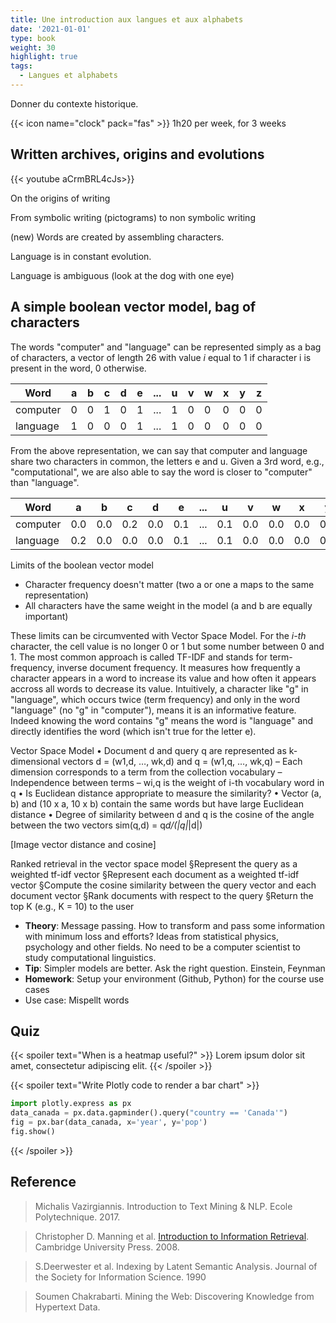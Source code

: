 ```yaml
---
title: Une introduction aux langues et aux alphabets
date: '2021-01-01'
type: book
weight: 30
highlight: true
tags:
  - Langues et alphabets
---
```


Donner du contexte historique.

<!--more-->

{{< icon name="clock" pack="fas" >}} 1h20 per week, for 3 weeks

## Written archives, origins and evolutions

{{< youtube aCrmBRL4cJs>}}

On the origins of writing

From symbolic writing (pictograms) to non symbolic writing

(new) Words are created by assembling characters.

Language is in constant evolution.

Language is ambiguous (look at the dog with one eye)

## A simple boolean vector model, bag of characters

The words "computer" and "language" can be represented simply as a bag of characters, a vector of length 26 with value <i>i</i> equal to 1 if character i is present in the word, 0 otherwise.

| Word 	        | a | b | c | d | e | ... | u | v | w | x | y | z |
| -----------   | - | - | - | - | - | -   | - | - | - | - | - | - |
| computer      | 0 | 0 | 1 | 0 | 1 | ... | 1 | 0 | 0 | 0 | 0 | 0 |
| language      | 1 | 0 | 0 | 0 | 1 | ... | 1 | 0 | 0 | 0 | 0 | 0 |

From the above representation, we can say that computer and language share two characters in common, the letters e and u. Given a 3rd word, e.g., "computational", we are also able to say the word is closer to "computer" than "language".

| Word 	        | a   | b   | c   | d   | e   | ... | u   | v   | w   | x   | y   | z   |
| -----------   | -   | -   | -   | -   | -   | -   | -   | -   | -   | -   | -   | -   |
| computer      | 0.0 | 0.0 | 0.2 | 0.0 | 0.1 | ... | 0.1 | 0.0 | 0.0 | 0.0 | 0.0 | 0.0 |
| language      | 0.2 | 0.0 | 0.0 | 0.0 | 0.1 | ... | 0.1 | 0.0 | 0.0 | 0.0 | 0.0 | 0.0 |


Limits of the boolean vector model
- Character frequency doesn't matter (two a or one a maps to the same representation)
- All characters have the same weight in the model (a and b are equally important)

These limits can be circumvented with Vector Space Model. For the <i>i-th</i> character, the cell value is no longer 0 or 1 but some number between 0 and 1. The most common approach is called TF-IDF and stands for term-frequency, inverse document frequency. It measures how frequently a character appears in a word to increase its value and how often it appears accross all words to decrease its value. Intuitively, a character like "g" in "language", which occurs twice (term frequency) and only in the word "language" (no "g" in "computer"), means it is an informative feature. Indeed knowing the word contains "g" means the word is "language" and directly identifies the word (which isn't true for the letter e).

Vector Space Model
• Document d and query q are represented as k-dimensional vectors d = (w1,d, …,
wk,d) and q = (w1,q, …, wk,q)
– Each dimension corresponds to a term from the collection vocabulary
– Independence between terms
– wi,q is the weight of i-th vocabulary word in q
• Is Euclidean distance appropriate to measure the similarity?
• Vector (a, b) and (10 x a, 10 x b) contain the same words but have large Euclidean distance
• Degree of similarity between d and q is the
cosine of the angle between the two vectors
sim(q,d) = q*d/(|q|*|d|)

[Image vector distance and cosine]


Ranked retrieval in the vector space model
§Represent the query as a weighted tf-idf vector
§Represent each document as a weighted tf-idf vector
§Compute the cosine similarity between the query vector and
each document vector
§Rank documents with respect to the query
§Return the top K (e.g., K = 10) to the user


- **Theory**: Message passing. How to transform and pass some information with minimum loss and efforts? Ideas from statistical physics, psychology and other fields. No need to be a computer scientist to study computational linguistics.
- **Tip**: Simpler models are better. Ask the right question. Einstein, Feynman
- **Homework**: Setup your environment (Github, Python) for the course use cases
- Use case: Mispellt words

## Quiz

{{< spoiler text="When is a heatmap useful?" >}}
Lorem ipsum dolor sit amet, consectetur adipiscing elit.
{{< /spoiler >}}

{{< spoiler text="Write Plotly code to render a bar chart" >}}

```python
import plotly.express as px
data_canada = px.data.gapminder().query("country == 'Canada'")
fig = px.bar(data_canada, x='year', y='pop')
fig.show()
```

{{< /spoiler >}}


## Reference

> Michalis Vazirgiannis. Introduction to Text Mining & NLP. Ecole Polytechnique. 2017.

> Christopher D. Manning et al. [Introduction to Information Retrieval](http://www-nlp.stanford.edu/IR-book/). Cambridge
University Press. 2008.

> S.Deerwester et al. Indexing by Latent Semantic Analysis. Journal of the Society for Information Science. 1990

> Soumen Chakrabarti. Mining the Web: Discovering Knowledge from Hypertext Data.
